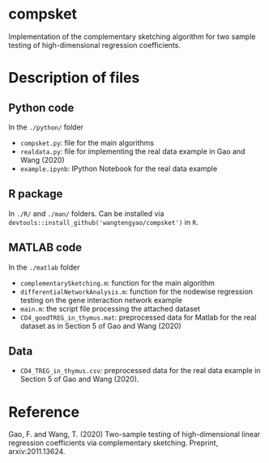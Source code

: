 # compsket
Implementation of the complementary sketching algorithm for two sample testing of high-dimensional regression coefficients. 

# Description of files
## Python code
In the `./python/` folder
* `compsket.py`: file for the main algorithms
* `realdata.py`: file for implementing the real data example in Gao and Wang (2020)
* `example.ipynb`: IPython Notebook for the real data example
## R package
In `./R/` and `./man/` folders. Can be installed via `devtools::install_github('wangtengyao/compsket')` in `R`.
## MATLAB code 
In the `./matlab` folder
* `complementarySketching.m`: function for the main algorithm
* `differentialNetworkAnalysis.m`: function for the nodewise regression testing on the gene interaction network example
* `main.m`: the script file processing the attached dataset
* `CD4_goodTREG_in_thymus.mat`: preprocessed data for Matlab for the real dataset as in Section 5 of Gao and Wang (2020)
## Data
* `CD4_TREG_in_thymus.csv`: preprocessed data for the real data example in Section 5 of Gao and Wang (2020). 

# Reference
Gao, F. and Wang, T. (2020) Two-sample testing of high-dimensional linear regression coefficients via complementary sketching. Preprint, arxiv:2011.13624.
